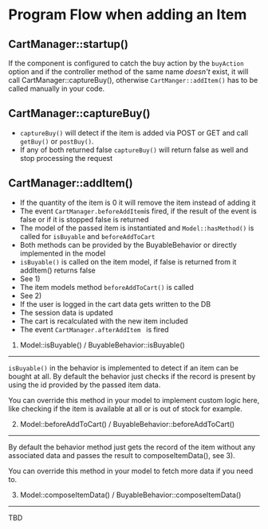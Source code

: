 Program Flow when adding an Item
================================

CartManager::startup()
----------------------

If the component is configured to catch the buy action by the `buyAction` option and if the controller method of the same name *doesn't* exist, it will call CartManager::captureBuy(), otherwise `CartManger::addItem()` has to be called manually in your code.

CartManager::captureBuy()
-------------------------

* `captureBuy()` will detect if the item is added via POST or GET and call `getBuy()` or `postBuy()`.
* If any of both returned false `captureBuy()` will return false as well and stop processing the request

CartManager::addItem()
----------------------

* If the quantity of the item is 0 it will remove the item instead of adding it
* The event `CartManager.beforeAddItem`is fired, if the result of the event is false or if it is stopped false is returned
* The model of the passed item is instantiated and `Model::hasMethod()` is called for `isBuyable` and `beforeAddToCart`
 * Both methods can be provided by the BuyableBehavior or directly implemented in the model
* `isBuyable()` is called on the item model, if false is returned from it addItem() returns false
 * See 1)
* The item models method `beforeAddToCart()` is called
 * See 2)
* If the user is logged in the cart data gets written to the DB
* The session data is updated
* The cart is recalculated with the new item included
* The event `CartManager.afterAddItem ` is fired

1) Model::isBuyable() / BuyableBehavior::isBuyable()
----------------------------------------------------

`isBuyable()` in the behavior is implemented to detect if an item can be bought at all. By default the behavior just checks if the record is present by using the id provided by the passed item data.

You can override this method in your model to implement custom logic here, like checking if the item is available at all or is out of stock for example.

2) Model::beforeAddToCart() / BuyableBehavior::beforeAddToCart()
----------------------------------------------------------------

By default the behavior method just gets the record of the item without any associated data and passes the result to composeItemData(), see 3).

You can override this method in your model to fetch more data if you need to.

3) Model::composeItemData() / BuyableBehavior::composeItemData()
----------------------------------------------------------------

TBD